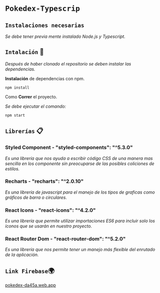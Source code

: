# `Pokedex-Typescrip` 

## `Instalaciones necesarias` 

_Se debe tener previa mente instalado Node.js y Typescript._

## `Intalación` 🚀

_Después de haber clonado el repositorio se deben instalar las dependencias._

**Instalación** de dependencias con npm.

```
npm install
```

Como **Correr** el proyecto.

_Se debe ejecutar el comando:_

```
npm start
```

## `Librerías` 📋

### Styled Component - "styled-components": "^5.3.0" 
_Es una librería que nos ayuda a escribir código CSS de una manera mas sencilla en los componente sin preocuparse de las posibles coliciones de estilos._

### Recharts - "recharts": "^2.0.10"
_Es una librería de javascript para el manejo de los tipos de graficas como gráficos de barra o circulares._

### React Icons - "react-icons": "^4.2.0" 
_Es una librería que permite utilizar importaciones ES6 para incluir solo los íconos que se usarán en nuestro proyecto._

### React Router Dom - "react-router-dom": "^5.2.0" 
_Es una librería que nos permite tener un manejo más flexible del enrutado de la aplicación._

## `Link Firebase`🌍

[pokedex-da45a.web.app](pokedex-da45a.web.app)
